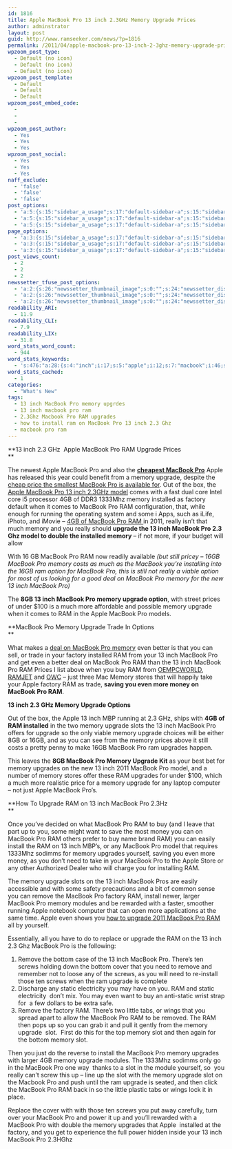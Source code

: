 ```yaml
---
id: 1816
title: Apple MacBook Pro 13 inch 2.3GHz Memory Upgrade Prices
author: adminstrator
layout: post
guid: http://www.ramseeker.com/news/?p=1816
permalink: /2011/04/apple-macbook-pro-13-inch-2-3ghz-memory-upgrade-prices/
wpzoom_post_type:
  - Default (no icon)
  - Default (no icon)
  - Default (no icon)
wpzoom_post_template:
  - Default
  - Default
  - Default
wpzoom_post_embed_code:
  - 
  - 
  - 
wpzoom_post_author:
  - Yes
  - Yes
  - Yes
wpzoom_post_social:
  - Yes
  - Yes
  - Yes
naff_exclude:
  - 'false'
  - 'false'
  - 'false'
post_options:
  - 'a:5:{s:15:"sidebar_a_usage";s:17:"default-sidebar-a";s:15:"sidebar_b_usage";s:17:"default-sidebar-b";s:9:"hwa_usage";s:17:"default-headerbar";s:8:"ad_above";s:0:"";s:8:"ad_below";s:0:"";}'
  - 'a:5:{s:15:"sidebar_a_usage";s:17:"default-sidebar-a";s:15:"sidebar_b_usage";s:17:"default-sidebar-b";s:9:"hwa_usage";s:17:"default-headerbar";s:8:"ad_above";s:0:"";s:8:"ad_below";s:0:"";}'
  - 'a:5:{s:15:"sidebar_a_usage";s:17:"default-sidebar-a";s:15:"sidebar_b_usage";s:17:"default-sidebar-b";s:9:"hwa_usage";s:17:"default-headerbar";s:8:"ad_above";s:0:"";s:8:"ad_below";s:0:"";}'
page_options:
  - 'a:3:{s:15:"sidebar_a_usage";s:17:"default-sidebar-a";s:15:"sidebar_b_usage";s:17:"default-sidebar-b";s:9:"hwa_usage";s:17:"default-headerbar";}'
  - 'a:3:{s:15:"sidebar_a_usage";s:17:"default-sidebar-a";s:15:"sidebar_b_usage";s:17:"default-sidebar-b";s:9:"hwa_usage";s:17:"default-headerbar";}'
  - 'a:3:{s:15:"sidebar_a_usage";s:17:"default-sidebar-a";s:15:"sidebar_b_usage";s:17:"default-sidebar-b";s:9:"hwa_usage";s:17:"default-headerbar";}'
post_views_count:
  - 2
  - 2
  - 2
newssetter_tfuse_post_options:
  - 'a:2:{s:26:"newssetter_thumbnail_image";s:0:"";s:24:"newssetter_disable_image";s:4:"true";}'
  - 'a:2:{s:26:"newssetter_thumbnail_image";s:0:"";s:24:"newssetter_disable_image";s:4:"true";}'
  - 'a:2:{s:26:"newssetter_thumbnail_image";s:0:"";s:24:"newssetter_disable_image";s:4:"true";}'
readability_ARI:
  - 11.9
readability_CLI:
  - 7.9
readability_LIX:
  - 31.8
word_stats_word_count:
  - 944
word_stats_keywords:
  - 's:476:"a:28:{s:4:"inch";i:17;s:5:"apple";i:12;s:7:"macbook";i:46;s:7:"upgrade";i:21;s:6:"prices";i:4;s:6:"memory";i:29;s:5:"model";i:4;s:5:"comes";i:3;s:7:"1333mhz";i:3;s:9:"installed";i:5;s:7:"factory";i:6;s:7:"running";i:3;i:2011;i:3;s:6:"really";i:4;s:4:"16gb";i:4;s:6:"option";i:3;s:4:"deal";i:3;s:5:"trade";i:3;s:4:"just";i:3;s:5:"money";i:3;s:8:"upgrades";i:6;s:7:"install";i:4;s:4:"need";i:3;s:6:"remove";i:4;s:6:"bottom";i:3;s:6:"screws";i:4;s:6:"static";i:3;s:4:"slot";i:6;}";'
word_stats_cached:
  - 1
categories:
  - "What's New"
tags:
  - 13 inch MacBook Pro memory upgrdes
  - 13 inch macbook pro ram
  - 2.3Ghz Macbook Pro RAM upgrades
  - how to install ram on MacBook Pro 13 inch 2.3 Ghz
  - macbook pro ram
---
```

<div style="float: right; margin-right: 5px;">
</div>

<div style="float: right; margin-right: 5px;">
</div>

<div style="float: right; margin-right: 5px;">
</div>

**13 inch 2.3 GHz  Apple MacBook Pro RAM Upgrade Prices  
**

The newest Apple MacBook Pro and also the **[cheapest MacBook Pro][1]** Apple has released this year could benefit from a memory upgrade, despite the [cheap price the smallest MacBook Pro is available for][2]. Out of the box, the [Apple MacBook Pro 13 inch 2.3GHz model][3] comes with a fast dual core Intel core i5 processor 4GB of DDR3 1333Mhz memory installed as factory default when it comes to MacBook Pro RAM configuration, that, while enough for running the operating system and some i Apps, such as iLife, iPhoto, and iMovie &#8211; [4GB of MacBook Pro RAM ][4]in 2011, really isn&#8217;t that much memory and you really should **upgrade the 13 inch MacBook Pro 2.3 Ghz model to double the installed memory** &#8211; if not more, if your budget will allow

With 16 GB MacBook Pro RAM now readily available *(but still pricey &#8211; 16GB MacBook Pro memory costs as much as the MacBook you&#8217;re installing into the 16GB ram option for MacBook Pro, this is still not really a viable option for most of us looking for a good deal on MacBook Pro memory for the new 13 inch MacBook Pro)*

The **8GB 13 inch MacBook Pro memory upgrade option**, with street prices of under $100 is a much more affordable and possible memory upgrade when it comes to RAM in the Apple MacBook Pro models.

**MacBook Pro Memory Upgrade Trade In Options  
**

What makes a [deal on MacBook Pro memory][5] even better is that you can sell, or trade in your factory installed RAM from your 13 inch MacBook Pro and get even a better deal on MacBook Pro RAM than the 13 inch MacBook Pro RAM Prices I list above when you buy RAM from [OEMPCWORLD][6], [RAMJET][7] and [OWC][8] &#8211; just three Mac Memory stores that will happily take your Apple factory RAM as trade, **saving you even more money on MacBook Pro RAM**.

**13 inch 2.3 GHz Memory Upgrade Options**

Out of the box, the Apple 13 inch MBP running at 2.3 GHz, ships with **4GB of RAM installed** in the two memory upgrade slots the 13 inch MacBook Pro offers for upgrade so the only viable memory upgrade choices will be either 8GB or 16GB, and as you can see from the memory prices above it still costs a pretty penny to make 16GB MacBook Pro ram upgrades happen.

This leaves the **8GB MacBook Pro Memory Upgrade Kit** as your best bet for memory upgrades on the new 13 inch 2011 MacBook Pro model, and a number of memory stores offer these RAM upgrades for under $100, which a much more realistic price for a memory upgrade for any laptop computer &#8211; not just Apple MacBook Pro&#8217;s.

**How To Upgrade RAM on 13 inch MacBook Pro 2.3Hz  
**

Once you&#8217;ve decided on what MacBook Pro RAM to buy (and I leave that part up to you, some might want to save the most money you can on MacBook Pro RAM others prefer to buy name brand RAM) you can easily install the RAM on 13 inch MBP&#8217;s, or any MacBook Pro model that requires 1333Mhz sodimms for memory upgrades yourself, saving you even more money, as you don&#8217;t need to take in your MacBook Pro to the Apple Store or any other Authorized Dealer who will charge you for installing RAM.

The memory upgrade slots on the 13 inch MacBook Pros are easily accessible and with some safety precautions and a bit of common sense you can remove the MacBook Pro factory RAM, install newer, larger MacBook Pro memory modules and be rewarded with a faster, smoother running Apple notebook computer that can open more applications at the same time. Apple even shows you [how to upgrade 2011 MacBook Pro RAM][9] all by yourself.

Essentially, all you have to do to replace or upgrade the RAM on the 13 inch 2.3 Ghz MacBook Pro is the following:

  1. Remove the bottom case of the 13 inch MacBook Pro. There&#8217;s ten screws holding down the bottom cover that you need to remove and remember not to loose any of the screws, as you will need to re-install those ten screws when the ram upgrade is complete
  2. Discharge any static electricity you may have on you. RAM and static electricity  don&#8217;t mix. You may even want to buy an anti-static wrist strap for  a few dollars to be extra safe.
  3. Remove the factory RAM. There&#8217;s two little tabs, or wings that you spread apart to allow the MacBook Pro RAM to be removed. The RAM then pops up so you can grab it and pull it gently from the memory upgrade  slot.  First do this for the top memory slot and then again for the bottom memory slot.

Then you just do the reverse to install the MacBook Pro memory upgrades with larger 4GB memory upgrade modules. The 1333Mhz sodimms only go in the MacBook Pro one way  thanks to a slot in the module yourself, so  you really can&#8217;t screw this up &#8211; line up the slot with the memory upgrade slot on the Macbook Pro and push until the ram upgrade is seated, and then click the MacBook Pro RAM back in so the little plastic tabs or wings lock it in place.

Replace the cover with with those ten screws you put away carefully, turn over your MacBook Pro and power it up and you&#8217;ll rewarded with a MacBook Pro with double the memory upgrades that Apple  installed at the factory, and you get to experience the full power hidden inside your 13 inch MacBook Pro 2.3HGhz

&nbsp;

&nbsp;

 [1]: http://www.ramseeker.com/buying-a-macbook-pro-whats-the-best/ "Buying a MacBook Pro: What’s the Best?"
 [2]: http://www.amazon.com/gp/redirect.html?ie=UTF8&location=http%3A%2F%2Fwww.amazon.com%2Fs%3Fie%3DUTF8%26x%3D0%26ref_%3Dnb_sb_noss%26y%3D0%26field-keywords%3Dmacbook%2520pro%26url%3Dsearch-alias%253Daps&tag=ramseeker-20&linkCode=ur2&camp=1789&creative=390957
 [3]: http://www.ramseeker.com/2011-apple-macbook-pros-announced/ "2011 Apple MacBook Pros Announced"
 [4]: http://www.ramseeker.com/cost-of-4gb-ram-memory-for-macbook-pro/ "Cost of 4GB RAM Memory for MacBook Pro"
 [5]: http://www.ramseeker.com/cost-of-memory-for-2011-apple-macbook-pro/ "Cost of Memory for 2011 Apple MacBook Pro"
 [6]: http://www.ramseeker.com/oempcworld
 [7]: http://www.ramseeker.com/ramjet
 [8]: http://www.ramseeker.com/OWC
 [9]: http://support.apple.com/kb/HT1270#link1